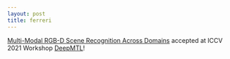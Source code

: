 ```yaml
---
layout: post
title: ferreri
---
```

[Multi-Modal RGB-D Scene Recognition Across Domains](https://openaccess.thecvf.com/content/ICCV2021W/DeepMTL/papers/Ferreri_Multi-Modal_RGB-D_Scene_Recognition_Across_Domains_ICCVW_2021_paper.pdf) accepted at ICCV 2021 Workshop [DeepMTL](https://sites.google.com/view/deepmtlworkshop/home)!
